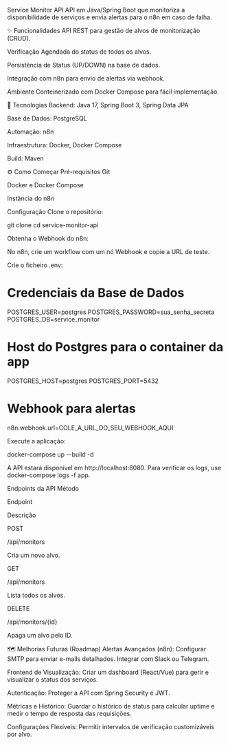 Service Monitor API
API em Java/Spring Boot que monitoriza a disponibilidade de serviços e envia alertas para o n8n em caso de falha.

✨ Funcionalidades
API REST para gestão de alvos de monitorização (CRUD).

Verificação Agendada do status de todos os alvos.

Persistência de Status (UP/DOWN) na base de dados.

Integração com n8n para envio de alertas via webhook.

Ambiente Conteinerizado com Docker Compose para fácil implementação.

🚀 Tecnologias
Backend: Java 17, Spring Boot 3, Spring Data JPA

Base de Dados: PostgreSQL

Automação: n8n

Infraestrutura: Docker, Docker Compose

Build: Maven

⚙️ Como Começar
Pré-requisitos
Git

Docker e Docker Compose

Instância do n8n

Configuração
Clone o repositório:

git clone <url-do-seu-repositorio>
cd service-monitor-api

Obtenha o Webhook do n8n:

No n8n, crie um workflow com um nó Webhook e copie a URL de teste.

Crie o ficheiro .env:

# Credenciais da Base de Dados
POSTGRES_USER=postgres
POSTGRES_PASSWORD=sua_senha_secreta
POSTGRES_DB=service_monitor

# Host do Postgres para o container da app
POSTGRES_HOST=postgres 
POSTGRES_PORT=5432

# Webhook para alertas
n8n.webhook.url=COLE_A_URL_DO_SEU_WEBHOOK_AQUI

Execute a aplicação:

docker-compose up --build -d

A API estará disponível em http://localhost:8080. Para verificar os logs, use docker-compose logs -f app.

Endpoints da API
Método

Endpoint

Descrição

POST

/api/monitors

Cria um novo alvo.

GET

/api/monitors

Lista todos os alvos.

DELETE

/api/monitors/{id}

Apaga um alvo pelo ID.

🗺️ Melhorias Futuras (Roadmap)
Alertas Avançados (n8n): Configurar SMTP para enviar e-mails detalhados. Integrar com Slack ou Telegram.

Frontend de Visualização: Criar um dashboard (React/Vue) para gerir e visualizar o status dos serviços.

Autenticação: Proteger a API com Spring Security e JWT.

Métricas e Histórico: Guardar o histórico de status para calcular uptime e medir o tempo de resposta das requisições.

Configurações Flexíveis: Permitir intervalos de verificação customizáveis por alvo.